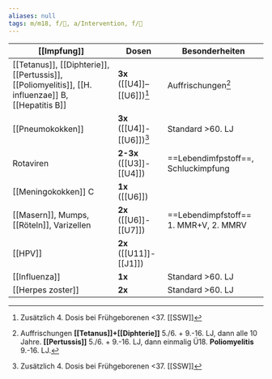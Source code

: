```yaml
---
aliases: null
tags: m/m18, f/🦠, a/Intervention, f/🦄
---
```

| [[Impfung]]                                                                        | Dosen                          | Besonderheiten                           |
| ---------------------------------------------------------------------------------- | ------------------------------ | ---------------------------------------- |
| [[Tetanus]], [[Diphterie]], [[Pertussis]], [[Poliomyelitis]], [[H. influenzae]] B, [[Hepatitis B]] | **3x** ([[U4]]–[[U6]])[^1]     |     Auffrischungen[^2]                                     |
| [[Pneumokokken]]                                                                       | **3x** ([[U4]]-[[U6]])[^1]     | Standard >60. LJ                         |
| Rotaviren                                                                          | **2-3x** ([[U3]]-[[U4]]) | ==Lebendimfpstoff==, Schluckimpfung      |
| [[Meningokokken]] C                                                                    | **1x** ([[U6]])                         |                                          |
| [[Masern]], Mumps, [[Röteln]], Varizellen                                          | **2x** ([[U6]]-[[U7]])                | ==Lebendimpfstoff==<br>1. MMR+V, 2. MMRV |
| [[HPV]]                                                                            | **2x** ([[U11]]-[[J1]])                              |                                          |
| [[Influenza]]                                                                      | **1x**                               | Standard >60. LJ                         |
| [[Herpes zoster]]                                                                      | **2x**                               |  Standard >60. LJ                                        |

[^1]: Zusätzlich 4. Dosis bei Frühgeborenen <37. [[SSW]]
[^2]: Auffrischungen **[[Tetanus]]+[[Diphterie]]** 5./6. + 9.-16. LJ, dann alle 10 Jahre. **[[Pertussis]]** 5./6. + 9.-16. LJ, dann einmalig Ü18. **Poliomyelitis** 9.-16. LJ.